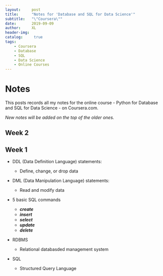 ```yaml
---
layout:     post
title:      "Notes for 'Database and SQL for Data Science'"
subtitle:   "\"Coursera\""
date:       2019-09-09
author:     XL
header-img: 
catalog: 	 true
tags:
    - Coursera
    - Database
    - SQL
    - Data Science
    - Online Courses
---
```

# Notes 

This posts records all my notes for the online course - Python for Database and SQL for Data Science - on Coursera.com.

*New notes will be added on the top of the older ones.*


## Week 2


## Week 1

- DDL (Data Definition Language) statements:
	- Define, change, or drop data

- DML (Data Manipulation Language) statements:
	- Read and modify data

- 5 basic SQL commands
	- ***create***
	- ***insert***
	- ***select***
	- ***update***
	- ***delete***

- RDBMS
	- Relational databasded management system

- SQL
	- Structured Query Language
